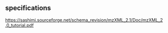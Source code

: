 

## specifications

https://sashimi.sourceforge.net/schema_revision/mzXML_2.1/Doc/mzXML_2.0_tutorial.pdf